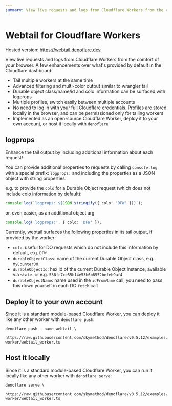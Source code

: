 ```yaml
---
summary: View live requests and logs from Cloudflare Workers from the comfort of your browser.
---
```


# Webtail for Cloudflare Workers

<Aside>

Hosted version: https://webtail.denoflare.dev

</Aside>

View live requests and logs from Cloudflare Workers from the comfort of your browser. 
A few enhancements over what's provided by default in the Cloudflare dashboard:

- Tail multiple workers at the same time
- Advanced filtering and multi-color output similar to wrangler tail
- Durable object class/name/id and colo information can be surfaced with logprops
- Multiple profiles, switch easily between multiple accounts
- No need to log in with your full Cloudflare credentials. Profiles are stored locally in the browser, and can be permissioned only for tailing workers
- Implemented as an open-source Cloudflare Worker, deploy it to your own account, or host it locally with `denoflare`

## logprops
Enhance the tail output by including additional information about each request!

You can provide additional properties to requests by calling `console.log` with a special prefix: `logprops:` and including the properties as a JSON object with string properties.

e.g. to provide the `colo` for a Durable Object request (which does not include colo information by default):
```ts
console.log(`logprops: ${JSON.stringify({ colo: 'DFW' })}`);
```
or, even easier, as an additional object arg
```ts
console.log('logprops:', { colo: 'DFW' });
```

Currently, webtail surfaces the following properties in its tail output, if provided by the worker:
 - `colo`: useful for DO requests which do not include this information by default, e.g. `DFW`
 - `durableObjectClass`: name of the current Durable Object class, e.g. `MyCounterDO`
 - `durableObjectId`: hex id of the current Durable Object instance, available via `state.id` e.g. `538fc7ce55b14e53b6b8552befeb9af4`
 - `durableObjectName`: name used in the `idFromName` call, you need to pass this down yourself in each DO `fetch` call

## Deploy it to your own account

Since it is a standard module-based Cloudflare Worker, you can deploy it like any other worker with `denoflare push`:

```
denoflare push --name webtail \
    https://raw.githubusercontent.com/skymethod/denoflare/v0.5.12/examples/webtail-worker/webtail_worker.ts
```

## Host it locally

Since it is a standard module-based Cloudflare Worker, you can run it locally like any other worker with `denoflare serve`:

```
denoflare serve \
    https://raw.githubusercontent.com/skymethod/denoflare/v0.5.12/examples/webtail-worker/webtail_worker.ts
```
